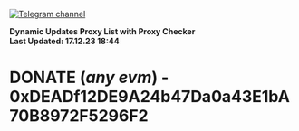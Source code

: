 [![Telegram channel](https://img.shields.io/endpoint?url=https://runkit.io/damiankrawczyk/telegram-badge/branches/master?url=https://t.me/n4z4v0d)](https://t.me/n4z4v0d) 

**Dynamic Updates Proxy List with Proxy Checker**  
**Last Updated: 17.12.23 18:44**

# DONATE (_any evm_) - 0xDEADf12DE9A24b47Da0a43E1bA70B8972F5296F2
